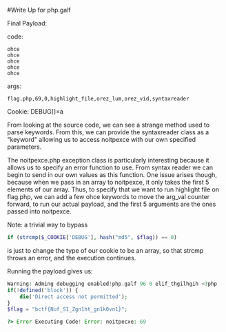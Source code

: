 #Write Up for php.galf

Final Payload:

code:
```
ohce
ohce
ohce
ohce
ohce
```
args:
```
flag.php,69,0,highlight_file,orez_lum,orez_vid,syntaxreader
```
Cookie: DEBUG[]=a



From looking at the source code, we can see a strange method used to parse keywords. From this, we can provide the syntaxreader class as a "keyword" allowing us to access noitpexce with our own specified parameters.

The noitpexce.php exception class is particularly interesting because it allows us to specify an error function to use. From syntax reader we can begin to send in our own values as this function. One issue arises though, because when we pass in an array to noitpexce, it only takes the first 5 elements of our array. Thus, to specify that we want to run highlight file on flag.php, we can add a few ohce keywords to move the arg_val counter forward, to run our actual payload, and the first 5 arguments are the ones passed into noitpexce.

Note: a trivial way to bypass

```php
if (strcmp($_COOKIE['DEBUG'], hash("md5", $flag)) == 0)
```
is just to change the type of our cookie to be an array, so that strcmp throws an error, and the execution continues.

Running the payload gives us:
```php
Warning: Adming debugging enabled!php.galf 96 0 elif_thgilhgih <?php
if(!defined('block')) {
    die('Direct access not permitted');
}
$flag = "bctf{Nuf_S1_Zgn1ht_gn1k0vn1}";

?> Error Executing Code! Error: noitpecxe: 69 
```
